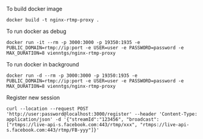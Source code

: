 
To build docker image

    docker build -t nginx-rtmp-proxy .
  
To run docker as debug

    docker run -it --rm -p 3000:3000 -p 19350:1935 -e PUBLIC_DOMAIN=rtmp://ip:port -e USER=user -e PASSWORD=password -e MAX_DURATION=8 vienntgs/nginx-rtmp-proxy

To run docker in background

    docker run -d --rm -p 3000:3000 -p 19350:1935 -e PUBLIC_DOMAIN=rtmp://ip:port -e USER=user -e PASSWORD=password -e MAX_DURATION=8 vienntgs/nginx-rtmp-proxy

Register new session

    curl --location --request POST 'http://user:password@localhost:3000/register' --header 'Content-Type: application/json' -d '{"streamId":"123456", "broadcast": ["rtmps://live-api-s.facebook.com:443/rtmp/xxx", "rtmps://live-api-s.facebook.com:443/rtmp/FB-yyy"]}'
